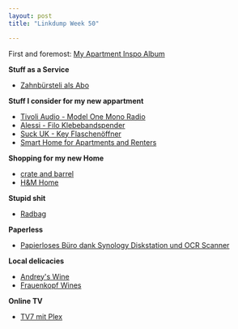 ```yaml
---
layout: post
title: "Linkdump Week 50"

---
```


First and foremost: [My Apartment Inspo Album](https://imgur.com/a/vgCYbbC)


**Stuff as a Service**
- [Zahnbürsteli als Abo](https://www.brushwithwyatt.com/)

**Stuff I consider for my new appartment**
- [Tivoli Audio - Model One Mono Radio](https://www.connox.ch/kategorien/technik/audio-radio/model-one.html?itm=106541)
- [Alessi - Filo Klebebandspender](https://www.connox.ch/kategorien/accessoires/buero-accessoires/alessi-filo-klebebandspender.html)
- [Suck UK - Key Flaschenöffner](https://www.connox.ch/kategorien/kochen/barzubehoer/suck-uk-key-flaschenoeffner.html)
- [Smart Home for Apartments and Renters](https://thewirecutter.com/lists/smart-home-for-apartments-and-renters/)

**Shopping for my new Home**
- [crate and barrel](https://www.crateandbarrel.com/)
- [H&M Home](https://www2.hm.com/de_ch/home.html)

**Stupid shit**
- [Radbag](https://www.radbag.ch/)

**Paperless**
- [Papierloses Büro dank Synology Diskstation und OCR Scanner](https://technikblog.ch/2019/08/papierloses-buero-dank-synology-diskstation-und-ocr-scanner/)

**Local delicacies**
- [Andrey's Wine](http://www.andreys.ch/)
- [Frauenkopf Wines](https://www.frauenkopf.ch/)

**Online TV**
- [TV7 mit Plex](https://blog.sebastianplattner.ch/media-center/tv7-mit-plex/)
